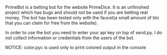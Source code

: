PrimeBot is a betting bot for the website PrimeDice. It is an unfinished project which has bugs and should not be used if you are betting real money. The bot has been tested only with the faucet(a small amount of btc that you can claim for free from the website). 

In order to use the bot you need to enter your api key on top of send.py. I do not collect information or credentials from the users of the bot. 

NOTICE: color.pyc is used only to print colored output in the console 
